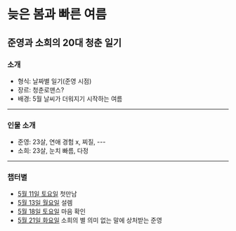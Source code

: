 # 늦은 봄과 빠른 여름
## 준영과 소희의 20대 청춘 일기

### 소개
- 형식: 날짜별 일기(준영 시점)
- 장르: 청춘로맨스?
- 배경: 5월 날씨가 더워지기 시작하는 여름

---

### 인물 소개
- 준영: 23살, 연애 경험 x, 찌질, ---
- 소희: 23살, 눈치 빠름, 다정

---
### 챕터별
- [5월 11일 토요일](Chapters/0511(SAT).md) 첫만남
- [5월 13일 월요일](Chapters/0513(MON).md) 설렘
- [5월 18일 토요일](Chapters/0518(SAT).md) 마음 확인
- [5월 21일 화요일](Chapters/0521(TUE).md) 소희의 별 의미 없는 말에 상처받는 준영